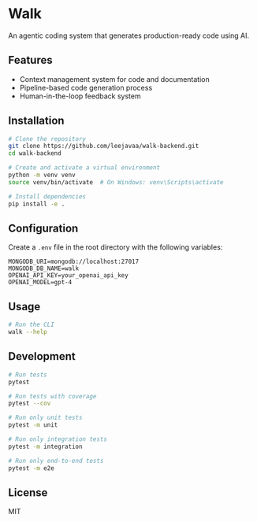 # Walk 

An agentic coding system that generates production-ready code using AI.

## Features

- Context management system for code and documentation
- Pipeline-based code generation process
- Human-in-the-loop feedback system

## Installation

```bash
# Clone the repository
git clone https://github.com/leejavaa/walk-backend.git
cd walk-backend 

# Create and activate a virtual environment
python -m venv venv
source venv/bin/activate  # On Windows: venv\Scripts\activate

# Install dependencies
pip install -e .
```

## Configuration

Create a `.env` file in the root directory with the following variables:

```
MONGODB_URI=mongodb://localhost:27017
MONGODB_DB_NAME=walk
OPENAI_API_KEY=your_openai_api_key
OPENAI_MODEL=gpt-4
```

## Usage

```bash
# Run the CLI
walk --help
```

## Development

```bash
# Run tests
pytest

# Run tests with coverage
pytest --cov

# Run only unit tests
pytest -m unit

# Run only integration tests
pytest -m integration

# Run only end-to-end tests
pytest -m e2e
```

## License

MIT
